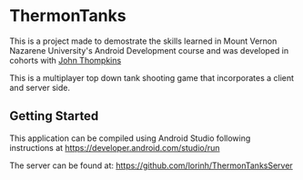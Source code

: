 # ThermonTanks

This is a project made to demostrate the skills learned in Mount Vernon Nazarene University's Android Development course and was developed in cohorts with <a href="https://github.com/johthompkins">John Thompkins</a>

This is a multiplayer top down tank shooting game that incorporates a client and server side.

##  Getting Started

This application can be compiled using Android Studio following instructions at https://developer.android.com/studio/run

The server can be found at: https://github.com/lorinh/ThermonTanksServer
